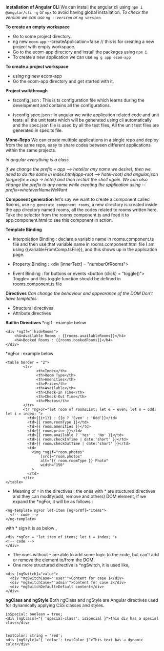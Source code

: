 **Installation of Angular CLI** 
We can install the angular cli using ```npm i @angular/cli -g``` or ```npx``` to avoid having global installation. 
*To check the version we can use `ng --version` or `ng version`.*

**To create an empty workspace** 
* Go to some project directory. 
* ng new `ecom-app` --createApplication=false // this is for creating a new project with empty workspace. 
* Go to the ecom-app directory and install the packages using `npm i`
* To create a new application we can use `ng g app ecom-app`

**To create a project workspace** 
* using ng new ecom-app
* Go the ecom-app directory and get started with it. 

**Project walkthrough** 

* tsconfig.json : This is ts configuration file which learns during the development and contains all the configurations. 

* tsconfig.spec.json : In angular we write application related code and unit tests, all the unit tests which will be generated using cli automatically and the spec.json file is used by all the test files, All the unit test files are generated in spec.ts file. 

**Mono-Repo**
We can create multiple applications in a single repo and deploy from the same repo, easy to share codes between different applications within the same projects. 

*In angular everything is a class*

*if we change the prefix = app --> hotel(or any name we desire), then we need to do the same in index.html(app-root --> hotel-root) and angular.json file(prefix = app -> hotel) and then restart the shell again. We can also change the prefix to any name while creating the application using --prefix=whateverNameWeWant*


**Component generation** 
let's say we want to create a component called Rooms, use ``` ng generate component rooms ```,
a new directory is created inside the app directory named rooms, all the codes related to rooms written here. Take the selector from the rooms.component.ts and feed it to app.component.html to see this component in action. 


**Template Binding**
* Interpolation Binding : declare a variable name in rooms.component.ts file and then use that variable name in rooms.component.html file <tag> I am using {{variableFromComp.tsFile}}</tag>, and this shows up in the application page. 

* Property Binding :  <div [innerText] = "numberOfRooms"></div> <!-- innerText and others should be valid html elements -->

* Event Binding : for buttons or events 
<button (click) = "toggle()"> Toggle> </button> and this toggle function should be defined in rooms.component.ts file 

**Directives** 
*Can change the behaviour and appearance of the DOM* 
*Don't have templates* 

* Structural directives 
* Attribute directives 

**Builtin Directives** 
*ngIf :  example below 
```
<div *ngIf="!hideRooms">
	<h4>Available Rooms : {{rooms.availableRooms}}</h4>
	<h4>Booked Rooms : {{rooms.bookedRooms}}</h4>
</div>
```

*ngFor : example below 
```
<table border = "2">
		<tr>
			  <th>Index</th>
			  <th>Room Type</th>
		      <th>Amenities</th>
		      <th>Price</th>
		      <th>Available</th>
		      <th>Check-In Time</th>
		      <th>Check-Out Time</th>
		      <th>Photos</th>
		</tr>
		<tr *ngFor="let room of roomsList; let e = even; let o = odd; let i = index; ">
		  <td>{{i+1}} : {{o ? 'Even' : 'Odd'}}</td>
	      <td>{{ room.roomType }}</td>
	      <td>{{ room.amenities }}</td>
	      <td>{{ room.price }}</td>
	      <td>{{ room.available ? 'Yes' : 'No' }}</td>
	      <td>{{ room.checkInTime | date:'short' }}</td>
	      <td>{{ room.checkOutTime | date:'short' }}</td>
	      <td>
	        <img *ngIf="room.photos" 
		        [src]="room.photos" 
		        alt="{{ room.roomType }} Photo" 
		        width="150"
	        >
	      </td>
		</tr>
</table>
```

* Meaning of `*` in the directives : the ones with * are stuctured directives and they can modify(add, remove and others) DOM element, if we expand the *ngFor, it will be as follows : 
```
<ng-template ngFor let-item [ngForOf]="items">
  <!-- code -->
</ng-template>
``` 

with * sign it is as below , 

```
<div *ngFor = "let item of items; let i = index; "> 
<!-- code -->
</div> 
``` 
* The ones without `*` are able to add some logic to the code, but can't add or remove the element to/from the DOM. 
* One more structured directive is *ngSwitch, it is used like, 
```
<div [ngSwitch]="value">
  <div *ngSwitchCase="'user'">Content for case 1</div>
  <div *ngSwitchCase="'admin'">Content for case 2</div>
  <div *ngSwitchDefault>Default content</div>
</div>

```

**ngClass and ngStyle** 
Both ngClass and ngStyle are Angular directives used for dynamically applying CSS classes and styles. 
```
isSpecial: boolean = true;
<div [ngClass]="{ 'special-class': isSpecial }">This div has a special class</div>


textColor: string = 'red';
<div [ngStyle]="{ 'color': textColor }">This text has a dynamic color</div>

``` 


